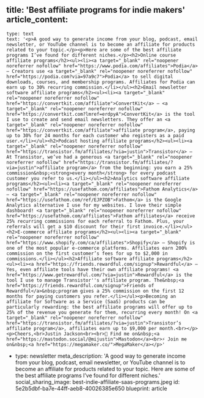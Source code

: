 title: 'Best affiliate programs for indie makers'
article_content:
  -
    type: text
    text: '<p>A good way to generate income from your blog, podcast, email newsletter, or YouTube channel is to become an affiliate for products related to your topic.</p><p>Here are some of the best affiliate programs I’ve found for different niches.</p><h2>Online course affiliate programs</h2><ul><li><a target="_blank" rel="noopener noreferrer nofollow" href="https://www.podia.com/affiliates">Podia</a> – Creators use <a target="_blank" rel="noopener noreferrer nofollow" href="https://podia.com?via=97a9c7">Podia</a> to sell digital downloads, courses, and membership programs. Affiliates for Podia can earn up to 30% recurring commission.</li></ul><h2>Email newsletter software affiliate programs</h2><ul><li><a target="_blank" rel="noopener noreferrer nofollow" href="https://convertkit.com/affiliate">ConvertKit</a> – <a target="_blank" rel="noopener noreferrer nofollow" href="https://convertkit.com?lmref=erdpyA">ConvertKit</a> is the tool I use to create and send email newsletters. They offer an <a target="_blank" rel="noopener noreferrer nofollow" href="https://convertkit.com/affiliate">affiliate program</a>, paying up to 30% for 24 months for each customer who registers as a paid user.</li></ul><h2>Podcast hosting affiliate programs</h2><ul><li><a target="_blank" rel="noopener noreferrer nofollow" href="https://transistor.fm/affiliates/?via=justin">Transistor</a> – At Transistor, we’ve had a generous <a target="_blank" rel="noopener noreferrer nofollow" href="https://transistor.fm/affiliates/?via=justin">affiliate program</a> from the beginning: you earn a 25% commission&nbsp;<strong>every month</strong> for every podcast customer you refer to us.</li></ul><h2>Analytics software affiliate programs</h2><ul><li><a target="_blank" rel="noopener noreferrer nofollow" href="https://usefathom.com/affiliates">Fathom Analytics</a> – <a target="_blank" rel="noopener noreferrer nofollow" href="https://usefathom.com/ref/EJPZOB">Fathom</a> is the Google Analytics alternative I use for my websites. I love their simple dashboard! <a target="_blank" rel="noopener noreferrer nofollow" href="https://usefathom.com/affiliates">Fathom affiliates</a> receive 25% recurring commissions for each referral to Fathom. Plus, your referrals will get a $10 discount for their first invoice.</li></ul><h2>E-commerce affiliate programs</h2><ul><li><a target="_blank" rel="noopener noreferrer nofollow" href="https://www.shopify.com/ca/affiliates">Shopify</a> – Shopify is one of the most popular e-commerce platforms. Affiliates earn 200% commission on the first customer’s fees for up to $2,000 in commissions.</li></ul><h2>Affiliate software affiliate programs</h2><ul><li><a href="https://friends.rewardful.com/signup">Rewardful</a> – Yes, even affiliate tools have their own affiliate programs! <a href="https://www.getrewardful.com/?via=justin">Rewardful</a> is the tool I use to manage Transistor''s affiliate program. The&nbsp;<a href="https://friends.rewardful.com/signup">Friends of Rewardful</a>&nbsp;program gives a 25% commission on the first 12 months for paying customers you refer.</li></ul><p>Becoming an affiliate for Software as a Service (SaaS) products can be particularly rewarding: the best affiliate programs will offer up to 25% of the revenue you generate for them, recurring every month! On <a target="_blank" rel="noopener noreferrer nofollow" href="https://transistor.fm/affiliates/?via=justin">Transistor’s affiliate program</a>, affiliates earn up to $9,000 per month.<br></p><p>Cheers,<br>Justin Jackson<br><br>🐘 Find me on&nbsp;<a href="https://mastodon.social/@mijustin">Mastodon</a><br>⚡ Join me on&nbsp;<a href="https://megamaker.co/">MegaMaker</a></p>'
  -
    type: newsletter
meta_description: 'A good way to generate income from your blog, podcast, email newsletter, or YouTube channel is to become an affiliate for products related to your topic.  Here are some of the best affiliate programs I’ve found for different niches.'
social_sharing_image: best-indie-affiliate-saas-programs.jpeg
id: 5e2b5dbf-ba7e-44ff-aeb8-40026385e650
blueprint: article
